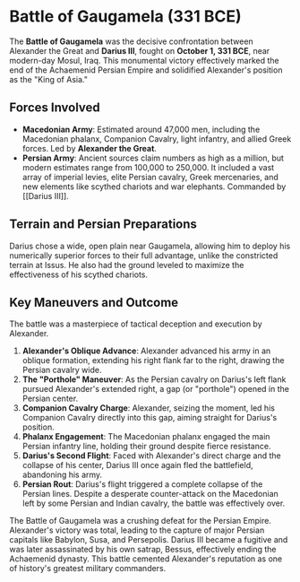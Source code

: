 # Battle of Gaugamela (331 BCE)

The **Battle of Gaugamela** was the decisive confrontation between Alexander the Great and **Darius III**, fought on **October 1, 331 BCE**, near modern-day Mosul, Iraq. This monumental victory effectively marked the end of the Achaemenid Persian Empire and solidified Alexander's position as the "King of Asia."

## Forces Involved

*   **Macedonian Army**: Estimated around 47,000 men, including the Macedonian phalanx, Companion Cavalry, light infantry, and allied Greek forces. Led by **Alexander the Great**.
*   **Persian Army**: Ancient sources claim numbers as high as a million, but modern estimates range from 100,000 to 250,000. It included a vast array of imperial levies, elite Persian cavalry, Greek mercenaries, and new elements like scythed chariots and war elephants. Commanded by [[Darius III]].

## Terrain and Persian Preparations

Darius chose a wide, open plain near Gaugamela, allowing him to deploy his numerically superior forces to their full advantage, unlike the constricted terrain at Issus. He also had the ground leveled to maximize the effectiveness of his scythed chariots.

## Key Maneuvers and Outcome

The battle was a masterpiece of tactical deception and execution by Alexander.

1.  **Alexander's Oblique Advance**: Alexander advanced his army in an oblique formation, extending his right flank far to the right, drawing the Persian cavalry wide.
2.  **The "Porthole" Maneuver**: As the Persian cavalry on Darius's left flank pursued Alexander's extended right, a gap (or "porthole") opened in the Persian center.
3.  **Companion Cavalry Charge**: Alexander, seizing the moment, led his Companion Cavalry directly into this gap, aiming straight for Darius's position.
4.  **Phalanx Engagement**: The Macedonian phalanx engaged the main Persian infantry line, holding their ground despite fierce resistance.
5.  **Darius's Second Flight**: Faced with Alexander's direct charge and the collapse of his center, Darius III once again fled the battlefield, abandoning his army.
6.  **Persian Rout**: Darius's flight triggered a complete collapse of the Persian lines. Despite a desperate counter-attack on the Macedonian left by some Persian and Indian cavalry, the battle was effectively over.

The Battle of Gaugamela was a crushing defeat for the Persian Empire. Alexander's victory was total, leading to the capture of major Persian capitals like Babylon, Susa, and Persepolis. Darius III became a fugitive and was later assassinated by his own satrap, Bessus, effectively ending the Achaemenid dynasty. This battle cemented Alexander's reputation as one of history's greatest military commanders.